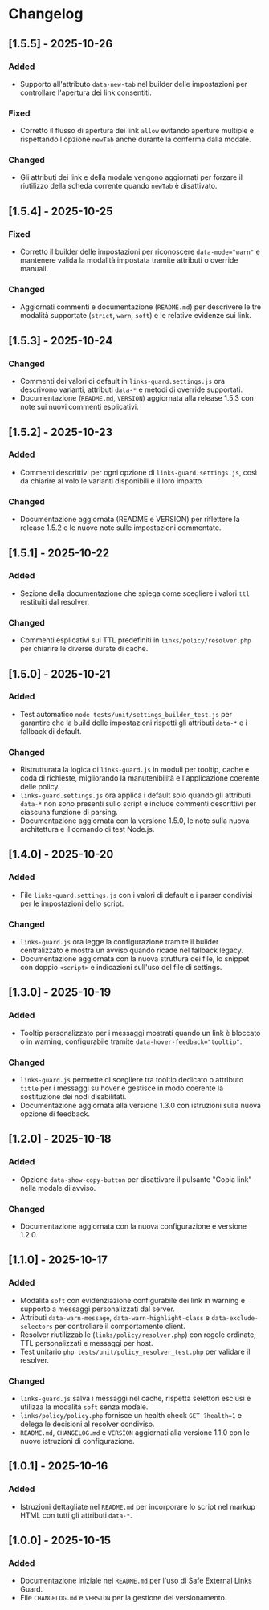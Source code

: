 # Changelog

## [1.5.5] - 2025-10-26
### Added
- Supporto all'attributo `data-new-tab` nel builder delle impostazioni per controllare l'apertura dei link consentiti.

### Fixed
- Corretto il flusso di apertura dei link `allow` evitando aperture multiple e rispettando l'opzione `newTab` anche durante la conferma dalla modale.

### Changed
- Gli attributi dei link e della modale vengono aggiornati per forzare il riutilizzo della scheda corrente quando `newTab` è disattivato.

## [1.5.4] - 2025-10-25
### Fixed
- Corretto il builder delle impostazioni per riconoscere `data-mode="warn"` e mantenere valida la modalità impostata tramite attributi o override manuali.

### Changed
- Aggiornati commenti e documentazione (`README.md`) per descrivere le tre modalità supportate (`strict`, `warn`, `soft`) e le relative evidenze sui link.

## [1.5.3] - 2025-10-24
### Changed
- Commenti dei valori di default in `links-guard.settings.js` ora descrivono varianti, attributi `data-*` e metodi di override supportati.
- Documentazione (`README.md`, `VERSION`) aggiornata alla release 1.5.3 con note sui nuovi commenti esplicativi.

## [1.5.2] - 2025-10-23
### Added
- Commenti descrittivi per ogni opzione di `links-guard.settings.js`, così da chiarire al volo le varianti disponibili e il loro impatto.

### Changed
- Documentazione aggiornata (README e VERSION) per riflettere la release 1.5.2 e le nuove note sulle impostazioni commentate.

## [1.5.1] - 2025-10-22
### Added
- Sezione della documentazione che spiega come scegliere i valori `ttl` restituiti dal resolver.

### Changed
- Commenti esplicativi sui TTL predefiniti in `links/policy/resolver.php` per chiarire le diverse durate di cache.

## [1.5.0] - 2025-10-21
### Added
- Test automatico `node tests/unit/settings_builder_test.js` per garantire che la build delle impostazioni rispetti gli attributi `data-*` e i fallback di default.

### Changed
- Ristrutturata la logica di `links-guard.js` in moduli per tooltip, cache e coda di richieste, migliorando la manutenibilità e l'applicazione coerente delle policy.
- `links-guard.settings.js` ora applica i default solo quando gli attributi `data-*` non sono presenti sullo script e include commenti descrittivi per ciascuna funzione di parsing.
- Documentazione aggiornata con la versione 1.5.0, le note sulla nuova architettura e il comando di test Node.js.

## [1.4.0] - 2025-10-20
### Added
- File `links-guard.settings.js` con i valori di default e i parser condivisi per le impostazioni dello script.

### Changed
- `links-guard.js` ora legge la configurazione tramite il builder centralizzato e mostra un avviso quando ricade nel fallback legacy.
- Documentazione aggiornata con la nuova struttura dei file, lo snippet con doppio `<script>` e indicazioni sull'uso del file di settings.

## [1.3.0] - 2025-10-19
### Added
- Tooltip personalizzato per i messaggi mostrati quando un link è bloccato o in warning, configurabile tramite `data-hover-feedback="tooltip"`.

### Changed
- `links-guard.js` permette di scegliere tra tooltip dedicato o attributo `title` per i messaggi su hover e gestisce in modo coerente la sostituzione dei nodi disabilitati.
- Documentazione aggiornata alla versione 1.3.0 con istruzioni sulla nuova opzione di feedback.

## [1.2.0] - 2025-10-18
### Added
- Opzione `data-show-copy-button` per disattivare il pulsante "Copia link" nella modale di avviso.

### Changed
- Documentazione aggiornata con la nuova configurazione e versione 1.2.0.

## [1.1.0] - 2025-10-17
### Added
- Modalità `soft` con evidenziazione configurabile dei link in warning e supporto a messaggi personalizzati dal server.
- Attributi `data-warn-message`, `data-warn-highlight-class` e `data-exclude-selectors` per controllare il comportamento client.
- Resolver riutilizzabile (`links/policy/resolver.php`) con regole ordinate, TTL personalizzati e messaggi per host.
- Test unitario `php tests/unit/policy_resolver_test.php` per validare il resolver.

### Changed
- `links-guard.js` salva i messaggi nel cache, rispetta selettori esclusi e utilizza la modalità `soft` senza modale.
- `links/policy/policy.php` fornisce un health check `GET ?health=1` e delega le decisioni al resolver condiviso.
- `README.md`, `CHANGELOG.md` e `VERSION` aggiornati alla versione 1.1.0 con le nuove istruzioni di configurazione.

## [1.0.1] - 2025-10-16
### Added
- Istruzioni dettagliate nel `README.md` per incorporare lo script nel markup HTML con tutti gli attributi `data-*`.

## [1.0.0] - 2025-10-15
### Added
- Documentazione iniziale nel `README.md` per l'uso di Safe External Links Guard.
- File `CHANGELOG.md` e `VERSION` per la gestione del versionamento.
